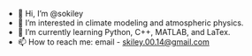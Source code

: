 - 👋 Hi, I’m @sokiley
- 👀 I’m interested in climate modeling and atmospheric physics.
- 🌱 I’m currently learning Python, C++, MATLAB, and LaTex.
- 📫 How to reach me:
				email - skiley.00.14@gmail.com

<!---
sokiley/sokiley is a ✨ special ✨ repository because its `README.md` (this file) appears on your GitHub profile.
You can click the Preview link to take a look at your changes.
--->

